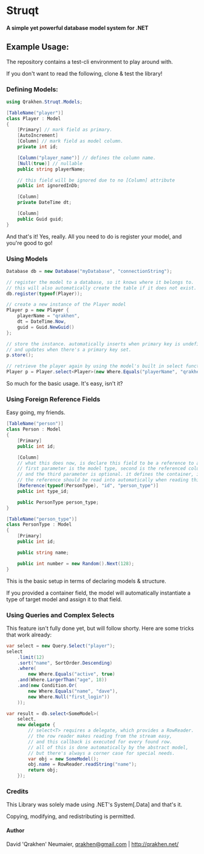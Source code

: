 # Struqt

#### A simple yet powerful database model system for .NET

## Example Usage:
The repository contains a test-cli environment to play around with.

If you don't want to read the following, clone & test the library!

### Defining Models:
```csharp
using Qrakhen.Struqt.Models;

[TableName("player")]
class Player : Model
{
    [Primary] // mark field as primary.
    [AutoIncrement]
    [Column] // mark field as model column.
    private int id;

    [Column("player_name")] // defines the column name.
    [Null(true)] // nullable
    public string playerName;

    // this field will be ignored due to no [Column] attribute
    public int ignoredInDb;

    [Column]
    private DateTime dt;

    [Column]
    public Guid guid;
}
```
And that's it!
Yes, really. All you need to do is register your model, and you're good to go!

### Using Models
```csharp
Database db = new Database("myDatabase", "connectionString");

// register the model to a database, so it knows where it belongs to.
// this will also automatically create the table if it does not exist.
db.register(typeof(Player));

// create a new instance of the Player model
Player p = new Player {
    playerName = "qrakhen",
    dt = DateTime.Now,
    guid = Guid.NewGuid()
};

// store the instance. automatically inserts when primary key is undefined,
// and updates when there's a primary key set.
p.store();

// retrieve the player again by using the model's built in select function
Player p = Player.select<Player>(new Where.Equals("playerName", "qrakhen"))[0];
```
So much for the basic usage.
It's easy, isn't it?

### Using Foreign Reference Fields

Easy going, my friends.

```csharp
[TableName("person")]
class Person : Model
{
    [Primary]
    public int id;

    [Column]
    // what this does now, is declare this field to be a reference to another model.
    // first parameter is the model type, second is the referenced column,
    // and the third parameter is optional. it defines the container, into which
    // the reference should be read into automatically when reading this entry.    
    [Reference(typeof(PersonType), "id", "person_type")] 
    public int type_id;

    public PersonType person_type;
}

[TableName("person_type")]
class PersonType : Model
{
    [Primary]
    public int id;

    public string name;

    public int number = new Random().Next(128);
}
```
This is the basic setup in terms of declaring models & structure.

If you provided a container field, the model will automatically instantiate a type of target model and assign it to that field.

### Using Queries and Complex Selects
This feature isn't fully done yet, but will follow shorty.
Here are some tricks that work already:
```csharp
var select = new Query.Select("player");
select
    .limit(12)
    .sort("name", SortOrder.Descending)
    .where(
    	new Where.Equals("active", true)
	.and(Where.LargerThan("age", 18))
	.and(new Condition.Or(
	    new Where.Equals("name", "dave"),
	    new Where.Null("first_login"))
    ));

var result = db.select<SomeModel>(
    select, 
    new delegate {
        // select<T> requires a delegate, which provides a RowReader.
        // the row reader makes reading from the stream easy,
        // and this callback is executed for every found row.
        // all of this is done automatically by the abstract model,
        // but there's always a corner case for special needs.
        var obj = new SomeModel();
        obj.name = RowReader.readString("name");
        return obj;
    });
```

### Credits
This Library was solely made using .NET's System[.Data] and that's it.

Copying, modifying, and redistributing is permitted.

#### Author
David 'Qrakhen' Neumaier, qrakhen@gmail.com | http://qrakhen.net/





